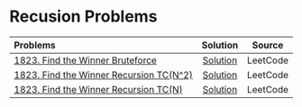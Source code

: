 # Recusion Problems
| Problems                                                                                                                                                                           |                                                              Solution                                                               |    Source    |
| :--------------------------------------------------------------------------------------------------------------------------------------------------------------------------------- | :---------------------------------------------------------------------------------------------------------------------------------: | :----------: |
| [1823. Find the Winner Bruteforce](https://leetcode.com/problems/find-the-winner-of-the-circular-game/description/) | [Solution](https://github.com/ArhanBytes/Rohit-Negi-CPP-DSA-Course/blob/main/Lectures/Lecture_067/Lecture_Code/josephus_problem_bruteforce.cpp) |     LeetCode      |
| [1823. Find the Winner Recursion TC(N^2)](https://leetcode.com/problems/find-the-winner-of-the-circular-game/description/) | [Solution](https://github.com/ArhanBytes/Rohit-Negi-CPP-DSA-Course/blob/main/Lectures/Lecture_067/Lecture_Code/josephus_problem_recursion.cpp) |     LeetCode      |
| [1823. Find the Winner Recursion TC(N)](https://leetcode.com/problems/find-the-winner-of-the-circular-game/description/) | [Solution](https://github.com/ArhanBytes/Rohit-Negi-CPP-DSA-Course/blob/main/Lectures/Lecture_067/Lecture_Code/josephus_problem_optimized.cpp) |     LeetCode      |